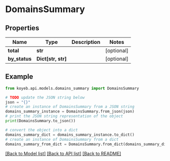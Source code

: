 # DomainsSummary


## Properties

Name | Type | Description | Notes
------------ | ------------- | ------------- | -------------
**total** | **str** |  | [optional] 
**by_status** | **Dict[str, str]** |  | [optional] 

## Example

```python
from koyeb.api.models.domains_summary import DomainsSummary

# TODO update the JSON string below
json = "{}"
# create an instance of DomainsSummary from a JSON string
domains_summary_instance = DomainsSummary.from_json(json)
# print the JSON string representation of the object
print(DomainsSummary.to_json())

# convert the object into a dict
domains_summary_dict = domains_summary_instance.to_dict()
# create an instance of DomainsSummary from a dict
domains_summary_from_dict = DomainsSummary.from_dict(domains_summary_dict)
```
[[Back to Model list]](../README.md#documentation-for-models) [[Back to API list]](../README.md#documentation-for-api-endpoints) [[Back to README]](../README.md)


